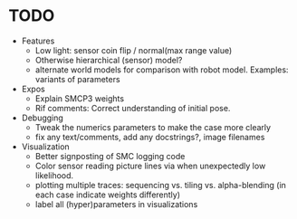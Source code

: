 # TODO

* Features
  * Low light: sensor coin flip / normal(max range value)
  * Otherwise hierarchical (sensor) model?
  * alternate world models for comparison with robot model.  Examples: variants of parameters
* Expos
  * Explain SMCP3 weights
  * Rif comments: Correct understanding of initial pose.
* Debugging
  * Tweak the numerics parameters to make the case more clearly
  * fix any text/comments, add any docstrings?, image filenames
* Visualization
  * Better signposting of SMC logging code
  * Color sensor reading picture lines via when unexpectedly low likelihood.
  * plotting multiple traces: sequencing vs. tiling vs. alpha-blending (in each case indicate weights differently)
  * label all (hyper)parameters in visualizations
